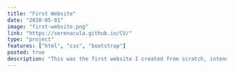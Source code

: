```yaml
---
title: "First Website"
date: "2020-05-01"
image: "first-website.png"
link: "https://serenacula.github.io/CV/"
type: "project"
features: ["html", "css", "bootstrap"]
posted: true
description: "This was the first website I created from scratch, intended to function as a portfolio. It is made with HTML and CSS, and uses the Bootstrap CSS library for navigation. It features a thoughtful colourscheme, and careful aesthetic choices. The design elements were built by me, and have been reused in the current website."
---
```

